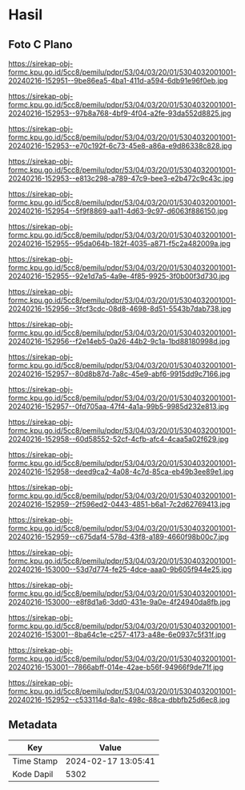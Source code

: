 # Hasil

## Foto C Plano

https://sirekap-obj-formc.kpu.go.id/5cc8/pemilu/pdpr/53/04/03/20/01/5304032001001-20240216-152951--9be86ea5-4ba1-411d-a594-6db91e96f0eb.jpg

https://sirekap-obj-formc.kpu.go.id/5cc8/pemilu/pdpr/53/04/03/20/01/5304032001001-20240216-152953--97b8a768-4bf9-4f04-a2fe-93da552d8825.jpg

https://sirekap-obj-formc.kpu.go.id/5cc8/pemilu/pdpr/53/04/03/20/01/5304032001001-20240216-152953--e70c192f-6c73-45e8-a86a-e9d86338c828.jpg

https://sirekap-obj-formc.kpu.go.id/5cc8/pemilu/pdpr/53/04/03/20/01/5304032001001-20240216-152953--e813c298-a789-47c9-bee3-e2b472c9c43c.jpg

https://sirekap-obj-formc.kpu.go.id/5cc8/pemilu/pdpr/53/04/03/20/01/5304032001001-20240216-152954--5f9f8869-aa11-4d63-9c97-d6063f886150.jpg

https://sirekap-obj-formc.kpu.go.id/5cc8/pemilu/pdpr/53/04/03/20/01/5304032001001-20240216-152955--95da064b-182f-4035-a871-f5c2a482009a.jpg

https://sirekap-obj-formc.kpu.go.id/5cc8/pemilu/pdpr/53/04/03/20/01/5304032001001-20240216-152955--92e1d7a5-4a9e-4f85-9925-3f0b00f3d730.jpg

https://sirekap-obj-formc.kpu.go.id/5cc8/pemilu/pdpr/53/04/03/20/01/5304032001001-20240216-152956--3fcf3cdc-08d8-4698-8d51-5543b7dab738.jpg

https://sirekap-obj-formc.kpu.go.id/5cc8/pemilu/pdpr/53/04/03/20/01/5304032001001-20240216-152956--f2e14eb5-0a26-44b2-9c1a-1bd88180998d.jpg

https://sirekap-obj-formc.kpu.go.id/5cc8/pemilu/pdpr/53/04/03/20/01/5304032001001-20240216-152957--80d8b87d-7a8c-45e9-abf6-9915dd9c7166.jpg

https://sirekap-obj-formc.kpu.go.id/5cc8/pemilu/pdpr/53/04/03/20/01/5304032001001-20240216-152957--0fd705aa-47f4-4a1a-99b5-9985d232e813.jpg

https://sirekap-obj-formc.kpu.go.id/5cc8/pemilu/pdpr/53/04/03/20/01/5304032001001-20240216-152958--60d58552-52cf-4cfb-afc4-4caa5a02f629.jpg

https://sirekap-obj-formc.kpu.go.id/5cc8/pemilu/pdpr/53/04/03/20/01/5304032001001-20240216-152958--deed9ca2-4a08-4c7d-85ca-eb49b3ee89e1.jpg

https://sirekap-obj-formc.kpu.go.id/5cc8/pemilu/pdpr/53/04/03/20/01/5304032001001-20240216-152959--2f596ed2-0443-4851-b6a1-7c2d62769413.jpg

https://sirekap-obj-formc.kpu.go.id/5cc8/pemilu/pdpr/53/04/03/20/01/5304032001001-20240216-152959--c675daf4-578d-43f8-a189-4660f98b00c7.jpg

https://sirekap-obj-formc.kpu.go.id/5cc8/pemilu/pdpr/53/04/03/20/01/5304032001001-20240216-153000--53d7d774-fe25-4dce-aaa0-9b605f944e25.jpg

https://sirekap-obj-formc.kpu.go.id/5cc8/pemilu/pdpr/53/04/03/20/01/5304032001001-20240216-153000--e8f8d1a6-3dd0-431e-9a0e-4f24940da8fb.jpg

https://sirekap-obj-formc.kpu.go.id/5cc8/pemilu/pdpr/53/04/03/20/01/5304032001001-20240216-153001--8ba64c1e-c257-4173-a48e-6e0937c5f31f.jpg

https://sirekap-obj-formc.kpu.go.id/5cc8/pemilu/pdpr/53/04/03/20/01/5304032001001-20240216-153001--7866abff-014e-42ae-b56f-94966f9de71f.jpg

https://sirekap-obj-formc.kpu.go.id/5cc8/pemilu/pdpr/53/04/03/20/01/5304032001001-20240216-152952--c533114d-8a1c-498c-88ca-dbbfb25d6ec8.jpg


## Metadata

| Key        | Value               |
| ---------- | ------------------- |
| Time Stamp | 2024-02-17 13:05:41 |
| Kode Dapil | 5302                |



